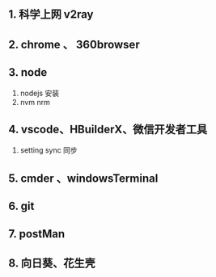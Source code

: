 ## 1. 科学上网 v2ray  

## 2. chrome 、 360browser

## 3. node

   1. nodejs 安装
   2. nvm nrm 

## 4. vscode、HBuilderX、微信开发者工具
   
   1. setting sync 同步

## 5. cmder 、windowsTerminal
## 6. git 

## 7. postMan
## 8. 向日葵、花生壳
